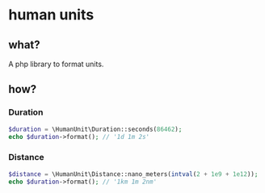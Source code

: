 # human units

## what?

A php library to format units.


## how?

### Duration

```php
$duration = \HumanUnit\Duration::seconds(86462);
echo $duration->format(); // '1d 1m 2s'
```

### Distance

```php
$distance = \HumanUnit\Distance::nano_meters(intval(2 + 1e9 + 1e12));
echo $duration->format(); // '1km 1m 2nm'
```
